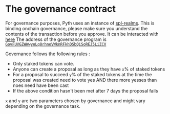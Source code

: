 # The governance contract

For governance purposes, Pyth uses an instance of [spl-realms](https://realms.today/). This is binding onchain governance, please make sure you understand the contents of the transaction before you approve.
It can be interacted with [here](https://app.realms.today/dao/PYTH)
The address of the governance program is [`GovFUVGZWWwyoLq8rhnoVWknRFkhDSbQiSoREJ5LiZCV`](https://explorer.solana.com/address/GovFUVGZWWwyoLq8rhnoVWknRFkhDSbQiSoREJ5LiZCV)

Governance follows the following rules :

- Only staked tokens can vote.
- Anyone can create a proposal as long as they have `x`% of staked tokens
- For a proposal to succeed `y`% of the staked tokens at the time the proposal was created need to vote yes AND there more yesses than noes need have been cast
- If the above condition hasn't been met after 7 days the proposal fails

`x` and `y` are two parameters chosen by governance and might vary depending on the governance task.
